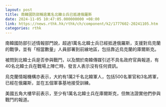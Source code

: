 ```yaml
---
layout: post
title: 南韓國防部稱逾萬名北韓士兵已抵達俄羅斯
date: 2024-11-05 10:47:05.000000000 +08:00
link: https://news.rthk.hk/rthk/ch/component/k2/1777602-20241105.htm
categories: rthk
---
```


南韓國防部引述情報部門說，超過1萬名北韓士兵已經抵達俄羅斯，支援對烏克蘭的戰爭，並有「相當數量」人員部署到前線地區，包括靠近烏克蘭的庫爾斯克。

被問到北韓士兵是否參與戰鬥，以及關於南韓傳媒引述不具名政府官員報道，有40名北韓士兵在戰場上陣亡時，發言人表示沒有任何資訊。

烏克蘭情報機構亦表示，大約有1萬2千名北韓軍人，包括500名軍官和3名將軍，已經在俄羅斯，並在五個軍事基地接受訓練。

美國五角大樓早前表示，至少有1萬名北韓士兵在庫爾斯克，但無法證實他們參與戰鬥的報道。
